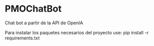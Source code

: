 # PMOChatBot
Chat bot a partir de la API de OpenIA

Para instalar los paquetes necesarios del proyecto use:
pip install -r requirements.txt
